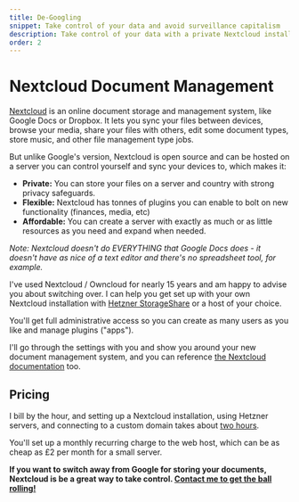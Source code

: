 ```yaml
---
title: De-Googling
snippet: Take control of your data and avoid surveillance capitalism
description: Take control of your data with a private Nextcloud installation
order: 2
---
```


# Nextcloud Document Management

[Nextcloud](https://nextcloud.com/) is an online document storage and management system, like Google Docs or Dropbox. It lets you sync your files between devices, browse your media, share your files with others, edit some document types, store music, and other file management type jobs.

But unlike Google's version, Nextcloud is open source and can be hosted on a server you can control yourself and sync your devices to, which makes it:

- **Private:** You can store your files on a server and country with strong privacy safeguards.
- **Flexible:** Nextcloud has tonnes of plugins you can enable to bolt on new functionality (finances, media, etc)
- **Affordable:** You can create a server with exactly as much or as little resources as you need and expand when needed. 

_Note: Nextcloud doesn't do EVERYTHING that Google Docs does - it doesn't have as nice of a text editor and there's no spreadsheet tool, for example._

I've used Nextcloud / Owncloud for nearly 15 years and am happy to advise you about switching over. I can help you get set up with your own Nextcloud installation with [Hetzner StorageShare](https://www.hetzner.com/storage/storage-share/) or a host of your choice.

You'll get full administrative access so you can create as many users as you like and manage plugins ("apps").

I'll go through the settings with you and show you around your new document management system, and you can reference [the Nextcloud documentation](https://nextcloud.com/support/) too.

## Pricing

I bill by the hour, and setting up a Nextcloud installation, using Hetzner servers, and connecting to a custom domain takes about [two hours](/prices/).

You'll set up a monthly recurring charge to the web host, which can be as cheap as £2 per month for a small server.

**If you want to switch away from Google for storing your documents, Nextcloud is be a great way to take control. [Contact me to get the ball rolling!](/contact/)**